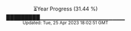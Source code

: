 <p align="center">
⏳Year Progress (31.44 %) <br>
█████████▁▁▁▁▁▁▁▁▁▁▁▁▁▁▁▁▁▁▁▁▁ <br>
<sub>Updated: Tue, 25 Apr 2023 18:02:51 GMT</sub>
</p>


